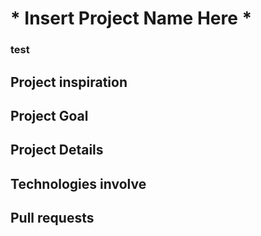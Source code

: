 # * Insert Project Name Here * 
### test
## Project inspiration

## Project Goal

## Project Details

## Technologies involve

## Pull requests




